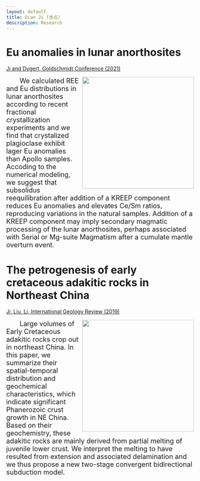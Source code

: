 ```yaml
---
layout: default
title: Dian Ji (吉点)
description: Research
---
```


# Eu anomalies in lunar anorthosites

[Ji and Dygert, Goldschmidt Conference (2021)](https://goldschmidtabstracts.info/abstracts/abstractView?doi=10.7185/gold2021.3219)
 
<img align="right" src="https://dian01811.github.io/files/Eu.jpg" width="300">
  
<font size=4>&emsp;&emsp;We calculated REE and Eu distributions in lunar anorthosites according to recent fractional crystallization experiments and we find that crystalized plagioclase exhibit lager Eu anomalies than Apollo samples. Accoding to the numerical modeling, we suggest that subsolidus reequilibration after addition of a KREEP component reduces Eu anomalies and elevates Ce/Sm ratios, reproducing variations in the natural samples. Addition of a KREEP component may imply secondary magmatic processing of the lunar anorthosites, perhaps associated with Serial or Mg-suite Magmatism after a cumulate mantle overturn event.</font>


# The petrogenesis of early cretaceous adakitic rocks in Northeast China

[Ji, Liu, Li, International Geology Review (2019)](https://www.tandfonline.com/doi/full/10.1080/00206814.2019.1697968)

<img align="right" src="https://dian01811.github.io/files/adakite.jpg" width="300">
  
<font size=4>&emsp;&emsp;Large volumes of Early Cretaceous adakitic rocks crop out in northeast China. In this paper, we summarize their spatial-temporal distribution and geochemical characteristics, which indicate significant Phanerozoic crust growth in NE China. Based on their geochemistry, these adakitic rocks are mainly derived from partial melting of juvenile lower crust. We interpret the melting to have resulted from extension and associated delamination and we thus propose a new two-stage convergent bidirectional subduction model.</font>

